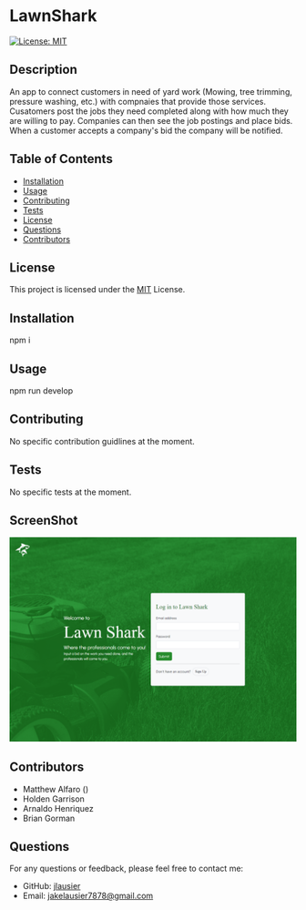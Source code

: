 # LawnShark
  [![License: MIT](https://img.shields.io/badge/License-MIT-yellow.svg)](https://opensource.org/licenses/MIT)

  ## Description
  An app to connect customers in need of yard work (Mowing, tree trimming, pressure washing, etc.) with compnaies that provide those services. Cusatomers post the jobs they need completed along with how much they are willing to pay. Companies can then see the job postings and place bids. When a customer accepts a company's bid the company will be notified.
  
  ## Table of Contents
  - [Installation](#installation)
  - [Usage](#usage)
  - [Contributing](#contributing)
  - [Tests](#tests)
  - [License](#license)
  - [Questions](#questions)
  - [Contributors](#contributors)
  ## License

This project is licensed under the [MIT](https://opensource.org/licenses/MIT) License.
  
  ## Installation
  npm i
  
  ## Usage
  npm run develop
  
  ## Contributing
  No specific contribution guidlines at the moment.
  
  ## Tests
  No specific tests at the moment.

  ## ScreenShot
  ![Screenshot](/client/public/images/localhost_5173_welcome.png)

  ## Contributors
  - Matthew Alfaro ()
  - Holden Garrison
  - Arnaldo Henriquez
  - Brian Gorman 

  ## Questions
  For any questions or feedback, please feel free to contact me:
  - GitHub: [jlausier](https://github.com/jlausier)
  - Email: jakelausier7878@gmail.com
  